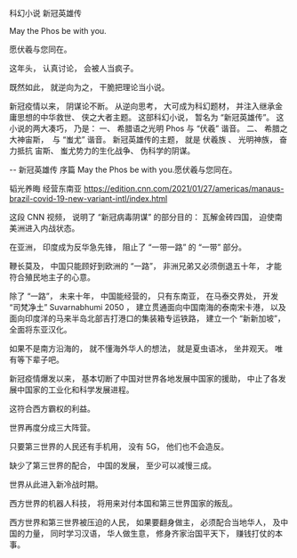 科幻小说 新冠英雄传 

May the Phos be with you.

愿伏羲与您同在。


这年头， 认真讨论， 会被人当疯子。

既然如此， 就逆向为之， 干脆把理论当小说。

新冠疫情以来， 阴谋论不断。 从逆向思考， 大可成为科幻题材， 并注入继承金庸思想的中华救世、 侠之大者主题。
这部科幻小说， 暂名为 “新冠英雄传”。
这小说的两大凑巧， 乃是：
一、 希腊语之光明 Phos 与 “伏羲” 谐音。
二、 希腊之大神宙斯，  与 “蚩尤” 谐音。
新冠英雄传的主题， 就是 伏羲族 、 光明神族， 奋力抵抗 宙斯、 蚩尤势力的生化战争、 伪科学的阴谋。

-- 新冠英雄传 序篇
May the Phos be with you.愿伏羲与您同在。

韬光养晦 经营东南亚
https://edition.cnn.com/2021/01/27/americas/manaus-brazil-covid-19-new-variant-intl/index.html

这段 CNN 视频， 说明了 “新冠病毒阴谋” 的部分目的： 瓦解金砖四国， 迫使南美洲进入内战状态。

在亚洲， 印度成为反华急先锋， 阻止了 “一带一路” 的 “一带” 部分。

鞭长莫及， 中国只能顾好到欧洲的 “一路”， 非洲兄弟又必须倒退五十年， 才能符合殖民地主子的心意。

除了 “一路”， 未来十年， 中国能经营的， 只有东南亚， 在马泰交界处， 开发 “司梵净土” Suvarnabhumi 2050 ， 建立贯通面向中国南海的泰南宋卡港， 以及面向印度洋的马来半岛北部吉打港口的集装箱专运铁路， 建立一个 “新新加坡”， 全面将东亚汉化。

如果不是南方沿海的， 就不懂海外华人的想法， 就是夏虫语冰， 坐井观天。 唯有等下辈子吧。

新冠疫情爆发以来， 基本切断了中国对世界各地发展中国家的援助， 中止了各发展中国家的工业化和科学发展进程。

这符合西方霸权的利益。

世界再度分成三大阵营。

只要第三世界的人民还有手机用， 没有 5G， 他们也不会造反。

缺少了第三世界的配合， 中国的发展， 至少可以减慢三成。


世界从此进入新冷战时期。


西方世界的机器人科技， 将用来对付本国和第三世界国家的叛乱。

西方世界和第三世界被压迫的人民， 如果要翻身做主， 必须配合当地华人， 及中国的力量， 同时学习汉语， 华人做生意， 修身齐家治国平天下， 赚钱打仗的本事。
